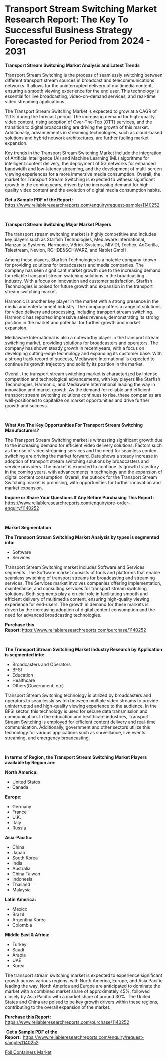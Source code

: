 <p><h1>Transport Stream Switching Market Research Report: The Key To Successful Business Strategy Forecasted for Period from 2024 - 2031</h1></p><p><strong>Transport Stream Switching Market Analysis and Latest Trends</strong></p>
<p><p>Transport Stream Switching is the process of seamlessly switching between different transport stream sources in broadcast and telecommunications networks. It allows for the uninterrupted delivery of multimedia content, ensuring a smooth viewing experience for the end user. This technology is essential for live broadcasting, video-on-demand services, and real-time video streaming applications.</p><p>The Transport Stream Switching Market is expected to grow at a CAGR of 11.1% during the forecast period. The increasing demand for high-quality video content, rising adoption of Over-The-Top (OTT) services, and the transition to digital broadcasting are driving the growth of this market. Additionally, advancements in streaming technologies, such as cloud-based solutions and hybrid network architectures, are further fueling market expansion.</p><p>Key trends in the Transport Stream Switching Market include the integration of Artificial Intelligence (AI) and Machine Learning (ML) algorithms for intelligent content delivery, the deployment of 5G networks for enhanced bandwidth and low-latency streaming, and the development of multi-screen viewing experiences for a more immersive media consumption. Overall, the market for Transport Stream Switching is expected to witness significant growth in the coming years, driven by the increasing demand for high-quality video content and the evolution of digital media consumption habits.</p></p>
<p><strong>Get a Sample PDF of the Report:&nbsp;</strong> <a href="https://www.reliableresearchreports.com/enquiry/request-sample/1140252">https://www.reliableresearchreports.com/enquiry/request-sample/1140252</a></p>
<p>&nbsp;</p>
<p><strong>Transport Stream Switching Major Market Players</strong></p>
<p><p>The transport stream switching market is highly competitive and includes key players such as Starfish Technologies, Mediaware International, Manzanita Systems, Harmonic, VBrick Systems, MIVIDI, Techex, AdGorilla, Telestream, Nevion, ROHDE&SCHWARZ, and Nablet GmbH.</p><p>Among these players, Starfish Technologies is a notable company known for providing solutions for broadcasters and media companies. The company has seen significant market growth due to the increasing demand for reliable transport stream switching solutions in the broadcasting industry. With a focus on innovation and customer satisfaction, Starfish Technologies is poised for future growth and expansion in the transport stream switching market.</p><p>Harmonic is another key player in the market with a strong presence in the media and entertainment industry. The company offers a range of solutions for video delivery and processing, including transport stream switching. Harmonic has reported impressive sales revenue, demonstrating its strong position in the market and potential for further growth and market expansion.</p><p>Mediaware International is also a noteworthy player in the transport stream switching market, providing solutions for broadcasters and operators. The company has shown steady growth in recent years, with a focus on developing cutting-edge technology and expanding its customer base. With a strong track record of success, Mediaware International is expected to continue its growth trajectory and solidify its position in the market.</p><p>Overall, the transport stream switching market is characterized by intense competition and technological advancements, with key players like Starfish Technologies, Harmonic, and Mediaware International leading the way in innovation and market growth. As the demand for reliable and efficient transport stream switching solutions continues to rise, these companies are well-positioned to capitalize on market opportunities and drive further growth and success.</p></p>
<p>&nbsp;</p>
<p><strong>What Are The Key Opportunities For Transport Stream Switching Manufacturers?</strong></p>
<p><p>The Transport Stream Switching market is witnessing significant growth due to the increasing demand for efficient video delivery solutions. Factors such as the rise of video streaming services and the need for seamless content switching are driving the market forward. Data shows a steady increase in adoption of transport stream switching solutions by broadcasters and service providers. The market is expected to continue its growth trajectory in the coming years, with advancements in technology and the expansion of digital content consumption. Overall, the outlook for the Transport Stream Switching market is promising, with opportunities for further innovation and market expansion.</p></p>
<p><strong>Inquire or Share Your Questions If Any Before Purchasing This Report:</strong> <a href="https://www.reliableresearchreports.com/enquiry/pre-order-enquiry/1140252">https://www.reliableresearchreports.com/enquiry/pre-order-enquiry/1140252</a></p>
<p>&nbsp;</p>
<p><strong>Market Segmentation</strong></p>
<p><strong>The Transport Stream Switching Market Analysis by types is segmented into:</strong></p>
<p><ul><li>Software</li><li>Services</li></ul></p>
<p><p>Transport Stream Switching market includes Software and Services segments. The Software market consists of tools and platforms that enable seamless switching of transport streams for broadcasting and streaming services. The Services market involves companies offering implementation, maintenance, and consulting services for transport stream switching solutions. Both segments play a crucial role in facilitating smooth and efficient delivery of multimedia content, ensuring high-quality viewing experience for end-users. The growth in demand for these markets is driven by the increasing adoption of digital content consumption and the need for advanced broadcasting technologies.</p></p>
<p><strong>Purchase this Report:&nbsp;</strong><a href="https://www.reliableresearchreports.com/purchase/1140252">https://www.reliableresearchreports.com/purchase/1140252</a></p>
<p>&nbsp;</p>
<p><strong>The Transport Stream Switching Market Industry Research by Application is segmented into:</strong></p>
<p><ul><li>Broadcasters and Operators</li><li>BFSI</li><li>Education</li><li>Healthcare</li><li>Others(Government, etc)</li></ul></p>
<p><p>Transport Stream Switching technology is utilized by broadcasters and operators to seamlessly switch between multiple video streams to provide uninterrupted and high-quality viewing experience to the audience. In the BFSI sector, this technology is used for secure data transmission and communication. In the education and healthcare industries, Transport Stream Switching is employed for efficient content delivery and real-time communication. Additionally, government and other sectors utilize this technology for various applications such as surveillance, live events streaming, and emergency broadcasting.</p></p>
<p>&nbsp;</p>
<p><strong>In terms of Region, the Transport Stream Switching Market Players available by Region are:</strong></p>
<p>
    <p> <strong> North America: </strong>
        <ul>
            <li>United States</li>
            <li>Canada</li>
        </ul>
        </p> 
    <p> <strong> Europe: </strong>
        <ul>
            <li>Germany</li>
            <li>France</li>
            <li>U.K.</li>
            <li>Italy</li>
            <li>Russia</li>
        </ul>
        </p> 
    <p> <strong> Asia-Pacific: </strong>
        <ul>
            <li>China</li>
            <li>Japan</li>
            <li>South Korea</li>
            <li>India</li>
            <li>Australia</li>
            <li>China Taiwan</li>
            <li>Indonesia</li>
            <li>Thailand</li>
            <li>Malaysia</li>
        </ul>
        </p> 
    <p> <strong> Latin America: </strong>
        <ul>
            <li>Mexico</li>
            <li>Brazil</li>
            <li>Argentina Korea</li>
            <li>Colombia</li>
        </ul>
        </p> 
    <p> <strong> Middle East & Africa: </strong>
        <ul>
            <li>Turkey</li>
            <li>Saudi</li>
            <li>Arabia</li>
            <li>UAE</li>
            <li>Korea</li>
        </ul>
    </p>
    </p>
<p><p>The transport stream switching market is expected to experience significant growth across various regions, with North America, Europe, and Asia Pacific leading the way. North America and Europe are anticipated to dominate the market with a combined market share of approximately 45%, followed closely by Asia Pacific with a market share of around 30%. The United States and China are poised to be key growth drivers within these regions, contributing to the overall expansion of the market.</p></p>
<p><strong>Purchase this Report: </strong><a href="https://www.reliableresearchreports.com/purchase/1140252">https://www.reliableresearchreports.com/purchase/1140252</a></p>
<p>&nbsp;<strong>Get a Sample PDF of the Report:&nbsp;&nbsp;</strong><a href="https://www.reliableresearchreports.com/enquiry/request-sample/1140252">https://www.reliableresearchreports.com/enquiry/request-sample/1140252</a></p>
<p><strong></strong></p>
<p><p><a href="https://github.com/mahnoor2003/Market-Research-Report-List-3/blob/main/foil-containers-market.md">Foil Containers Market</a></p></p>